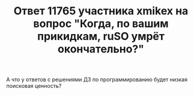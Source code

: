 ﻿---
title: "Ответ 11765 участника xmikex на вопрос \"Когда, по вашим прикидкам, ruSO умрёт окончательно?\""
se.owner.user_id: 11862
se.owner.display_name: "xmikex"
se.owner.link: "https://ru.meta.stackoverflow.com/users/11862/xmikex"
se.answer_id: 11765
se.question_id: 11756
se.post_type: answer
se.is_accepted: False
---
<p>А что у ответов с решениями ДЗ по программированию будет низкая поисковая ценность?</p>
